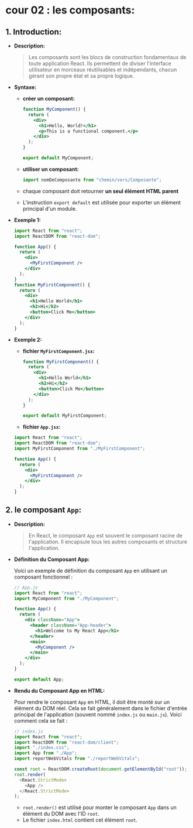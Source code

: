 # cour 02 : **les composants:**

## 1. **Introduction:**

- **Description:**

  > Les composants sont les blocs de construction fondamentaux de toute application React. Ils permettent de diviser l'interface utilisateur en morceaux réutilisables et indépendants, chacun gérant son propre état et sa propre logique.

- **Syntaxe:**

  - **créer un composant:**

    ```jsx
    function MyComponent() {
      return (
        <div>
          <h1>Hello, World!</h1>
          <p>This is a functional component.</p>
        </div>
      );
    }

    export default MyComponent;
    ```

  - **utiliser un composant:**

    ```jsx
    import nomDeComposante from "chemin/vers/Composante";
    ```

  - chaque composant doit retourner **un seul élément HTML parent**
  - L'instruction `export default` est utilisée pour exporter un élément principal d'un module.

- **Exemple 1:**

  ```jsx
  import React from "react";
  import ReactDOM from "react-dom";

  function App() {
    return (
      <div>
        <MyFirstComponent />
      </div>
    );
  }
  function MyFirstComponent() {
    return (
      <div>
        <h1>Hello World</h1>
        <h2>Hi</h2>
        <button>Click Me</button>
      </div>
    );
  }
  ```

- **Exemple 2:**

  - **fichier `MyFirstComponent.jsx`:**

    ```jsx
    function MyFirstComponent() {
      return (
        <div>
          <h1>Hello World</h1>
          <h2>Hi</h2>
          <button>Click Me</button>
        </div>
      );
    }

    export default MyFirstComponent;
    ```

  - **fichier `App.jsx`:**

  ```jsx
  import React from "react";
  import ReactDOM from "react-dom";
  import MyFirstComponent from "./MyFirstComponent";

  function App() {
    return (
      <div>
        <MyFirstComponent />
      </div>
    );
  }
  ```

## 2. **le composant `App`:**

- **Description:**

  > En React, le composant `App` est souvent le composant racine de l'application. Il encapsule tous les autres composants et structure l'application.

- **Définition du Composant App:**

  Voici un exemple de définition du composant `App` en utilisant un composant fonctionnel :

  ```jsx
  // App.js
  import React from "react";
  import MyComponent from "./MyComponent";

  function App() {
    return (
      <div className="App">
        <header className="App-header">
          <h1>Welcome to My React App</h1>
        </header>
        <main>
          <MyComponent />
        </main>
      </div>
    );
  }

  export default App;
  ```

- **Rendu du Composant App en HTML:**

  Pour rendre le composant `App` en HTML, il doit être monté sur un élément du DOM réel. Cela se fait généralement dans le fichier d'entrée principal de l'application (souvent nommé `index.js` ou `main.js`). Voici comment cela se fait :

  ```js
  // index.js
  import React from "react";
  import ReactDOM from "react-dom/client";
  import "./index.css";
  import App from "./App";
  import reportWebVitals from "./reportWebVitals";

  const root = ReactDOM.createRoot(document.getElementById("root"));
  root.render(
    <React.StrictMode>
      <App />
    </React.StrictMode>
  );
  ```

  - `root.render()` est utilisé pour monter le composant `App` dans un élément du DOM avec l'ID `root`.
  - Le fichier `index.html` contient cet élément `root`.
